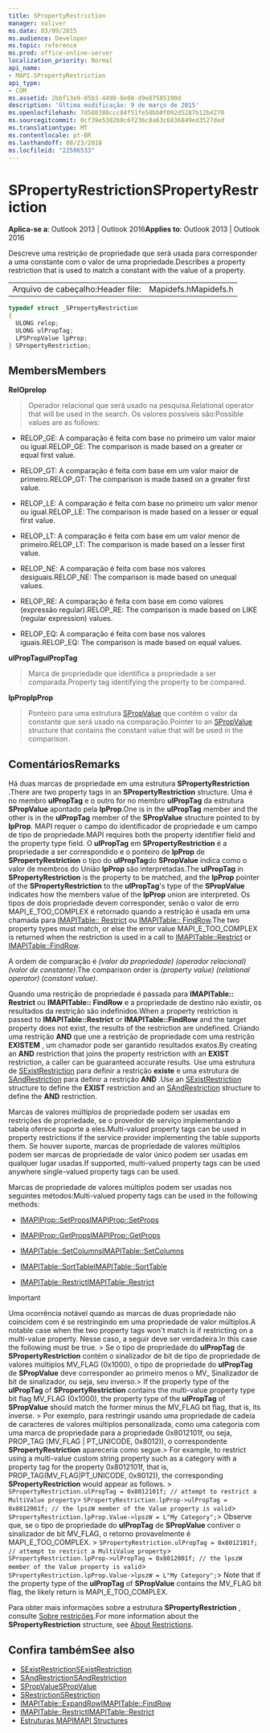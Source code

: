 ```yaml
---
title: SPropertyRestriction
manager: soliver
ms.date: 03/09/2015
ms.audience: Developer
ms.topic: reference
ms.prod: office-online-server
localization_priority: Normal
api_name:
- MAPI.SPropertyRestriction
api_type:
- COM
ms.assetid: 2bbf13e9-05b3-4498-8e08-d9e07505190d
description: 'Última modificação: 9 de março de 2015'
ms.openlocfilehash: 7d588380ccc84f51fe58bb0f092d5287b12b4270
ms.sourcegitcommit: 0cf39e5382b8c6f236c8a63c6036849ed3527ded
ms.translationtype: MT
ms.contentlocale: pt-BR
ms.lasthandoff: 08/23/2018
ms.locfileid: "22586533"
---
```

# <a name="spropertyrestriction"></a><span data-ttu-id="68b44-103">SPropertyRestriction</span><span class="sxs-lookup"><span data-stu-id="68b44-103">SPropertyRestriction</span></span>

<span data-ttu-id="68b44-104">**Aplica-se a**: Outlook 2013 | Outlook 2016</span><span class="sxs-lookup"><span data-stu-id="68b44-104">**Applies to**: Outlook 2013 | Outlook 2016</span></span> 
  
<span data-ttu-id="68b44-105">Descreve uma restrição de propriedade que será usada para corresponder a uma constante com o valor de uma propriedade.</span><span class="sxs-lookup"><span data-stu-id="68b44-105">Describes a property restriction that is used to match a constant with the value of a property.</span></span>
  
|||
|:-----|:-----|
|<span data-ttu-id="68b44-106">Arquivo de cabeçalho:</span><span class="sxs-lookup"><span data-stu-id="68b44-106">Header file:</span></span>  <br/> |<span data-ttu-id="68b44-107">Mapidefs.h</span><span class="sxs-lookup"><span data-stu-id="68b44-107">Mapidefs.h</span></span>  <br/> |
   
```cpp
typedef struct _SPropertyRestriction
{
  ULONG relop;
  ULONG ulPropTag;
  LPSPropValue lpProp;
} SPropertyRestriction;

```

## <a name="members"></a><span data-ttu-id="68b44-108">Members</span><span class="sxs-lookup"><span data-stu-id="68b44-108">Members</span></span>

<span data-ttu-id="68b44-109">**RelOp**</span><span class="sxs-lookup"><span data-stu-id="68b44-109">**relop**</span></span>
  
> <span data-ttu-id="68b44-110">Operador relacional que será usado na pesquisa.</span><span class="sxs-lookup"><span data-stu-id="68b44-110">Relational operator that will be used in the search.</span></span> <span data-ttu-id="68b44-111">Os valores possíveis são:</span><span class="sxs-lookup"><span data-stu-id="68b44-111">Possible values are as follows:</span></span>
    
  - <span data-ttu-id="68b44-112">RELOP_GE: A comparação é feita com base no primeiro um valor maior ou igual.</span><span class="sxs-lookup"><span data-stu-id="68b44-112">RELOP_GE: The comparison is made based on a greater or equal first value.</span></span>
        
  - <span data-ttu-id="68b44-113">RELOP_GT: A comparação é feita com base em um valor maior de primeiro.</span><span class="sxs-lookup"><span data-stu-id="68b44-113">RELOP_GT: The comparison is made based on a greater first value.</span></span>
        
  - <span data-ttu-id="68b44-114">RELOP_LE: A comparação é feita com base no primeiro um valor menor ou igual.</span><span class="sxs-lookup"><span data-stu-id="68b44-114">RELOP_LE: The comparison is made based on a lesser or equal first value.</span></span>
        
  - <span data-ttu-id="68b44-115">RELOP_LT: A comparação é feita com base em um valor menor de primeiro.</span><span class="sxs-lookup"><span data-stu-id="68b44-115">RELOP_LT: The comparison is made based on a lesser first value.</span></span>
        
  - <span data-ttu-id="68b44-116">RELOP_NE: A comparação é feita com base nos valores desiguais.</span><span class="sxs-lookup"><span data-stu-id="68b44-116">RELOP_NE: The comparison is made based on unequal values.</span></span>
        
  - <span data-ttu-id="68b44-117">RELOP_RE: A comparação é feita com base em como valores (expressão regular).</span><span class="sxs-lookup"><span data-stu-id="68b44-117">RELOP_RE: The comparison is made based on LIKE (regular expression) values.</span></span>
        
  - <span data-ttu-id="68b44-118">RELOP_EQ: A comparação é feita com base nos valores iguais.</span><span class="sxs-lookup"><span data-stu-id="68b44-118">RELOP_EQ: The comparison is made based on equal values.</span></span>
    
<span data-ttu-id="68b44-119">**ulPropTag**</span><span class="sxs-lookup"><span data-stu-id="68b44-119">**ulPropTag**</span></span>
  
> <span data-ttu-id="68b44-120">Marca de propriedade que identifica a propriedade a ser comparada.</span><span class="sxs-lookup"><span data-stu-id="68b44-120">Property tag identifying the property to be compared.</span></span> 
    
<span data-ttu-id="68b44-121">**lpProp**</span><span class="sxs-lookup"><span data-stu-id="68b44-121">**lpProp**</span></span>
  
> <span data-ttu-id="68b44-122">Ponteiro para uma estrutura [SPropValue](spropvalue.md) que contém o valor da constante que será usado na comparação.</span><span class="sxs-lookup"><span data-stu-id="68b44-122">Pointer to an [SPropValue](spropvalue.md) structure that contains the constant value that will be used in the comparison.</span></span> 
    
## <a name="remarks"></a><span data-ttu-id="68b44-123">Comentários</span><span class="sxs-lookup"><span data-stu-id="68b44-123">Remarks</span></span>

<span data-ttu-id="68b44-124">Há duas marcas de propriedade em uma estrutura **SPropertyRestriction** .</span><span class="sxs-lookup"><span data-stu-id="68b44-124">There are two property tags in an **SPropertyRestriction** structure.</span></span> <span data-ttu-id="68b44-125">Uma é no membro **ulPropTag** e o outro for no membro **ulPropTag** da estrutura **SPropValue** apontado pela **lpProp**.</span><span class="sxs-lookup"><span data-stu-id="68b44-125">One is in the **ulPropTag** member and the other is in the **ulPropTag** member of the **SPropValue** structure pointed to by **lpProp**.</span></span> <span data-ttu-id="68b44-126">MAPI requer o campo do identificador de propriedade e um campo de tipo de propriedade.</span><span class="sxs-lookup"><span data-stu-id="68b44-126">MAPI requires both the property identifier field and the property type field.</span></span> <span data-ttu-id="68b44-127">O **ulPropTag** em **SPropertyRestriction** é a propriedade a ser correspondido e o ponteiro de **lpProp** de **SPropertyRestriction** o tipo do **ulPropTag**do **SPropValue** indica como o valor de membros do União **lpProp** são interpretadas.</span><span class="sxs-lookup"><span data-stu-id="68b44-127">The **ulPropTag** in **SPropertyRestriction** is the property to be matched, and the **lpProp** pointer of the **SPropertyRestriction** to the **ulPropTag**'s type of the **SPropValue** indicates how the members value of the **lpProp** union are interpreted.</span></span> <span data-ttu-id="68b44-128">Os tipos de dois propriedade devem corresponder, senão o valor de erro MAPI_E_TOO_COMPLEX é retornado quando a restrição é usada em uma chamada para [IMAPITable:: Restrict](imapitable-restrict.md) ou [IMAPITable:: FindRow](imapitable-findrow.md).</span><span class="sxs-lookup"><span data-stu-id="68b44-128">The two property types must match, or else the error value MAPI_E_TOO_COMPLEX is returned when the restriction is used in a call to [IMAPITable::Restrict](imapitable-restrict.md) or [IMAPITable::FindRow](imapitable-findrow.md).</span></span> 
  
<span data-ttu-id="68b44-129">A ordem de comparação é _(valor da propriedade) (operador relacional) (valor de constante)_.</span><span class="sxs-lookup"><span data-stu-id="68b44-129">The comparison order is  _(property value) (relational operator) (constant value)_.</span></span>
  
<span data-ttu-id="68b44-130">Quando uma restrição de propriedade é passada para **IMAPITable:: Restrict** ou **IMAPITable:: FindRow** e a propriedade de destino não existir, os resultados da restrição são indefinidos.</span><span class="sxs-lookup"><span data-stu-id="68b44-130">When a property restriction is passed to **IMAPITable::Restrict** or **IMAPITable::FindRow** and the target property does not exist, the results of the restriction are undefined.</span></span> <span data-ttu-id="68b44-131">Criando uma restrição **AND** que une a restrição de propriedade com uma restrição **EXISTEM** , um chamador pode ser garantido resultados exatos.</span><span class="sxs-lookup"><span data-stu-id="68b44-131">By creating an **AND** restriction that joins the property restriction with an **EXIST** restriction, a caller can be guaranteed accurate results.</span></span> <span data-ttu-id="68b44-132">Use uma estrutura de [SExistRestriction](sexistrestriction.md) para definir a restrição **existe** e uma estrutura de [SAndRestriction](sandrestriction.md) para definir a restrição **AND** .</span><span class="sxs-lookup"><span data-stu-id="68b44-132">Use an [SExistRestriction](sexistrestriction.md) structure to define the **EXIST** restriction and an [SAndRestriction](sandrestriction.md) structure to define the **AND** restriction.</span></span> 
  
<span data-ttu-id="68b44-133">Marcas de valores múltiplos de propriedade podem ser usadas em restrições de propriedade, se o provedor de serviço implementando a tabela oferece suporte a eles.</span><span class="sxs-lookup"><span data-stu-id="68b44-133">Multi-valued property tags can be used in property restrictions if the service provider implementing the table supports them.</span></span> <span data-ttu-id="68b44-134">Se houver suporte, marcas de propriedade de valores múltiplos podem ser marcas de propriedade de valor único podem ser usadas em qualquer lugar usadas.</span><span class="sxs-lookup"><span data-stu-id="68b44-134">If supported, multi-valued property tags can be used anywhere single-valued property tags can be used.</span></span> 
  
<span data-ttu-id="68b44-135">Marcas de propriedade de valores múltiplos podem ser usadas nos seguintes métodos:</span><span class="sxs-lookup"><span data-stu-id="68b44-135">Multi-valued property tags can be used in the following methods:</span></span>
  
- [<span data-ttu-id="68b44-136">IMAPIProp::SetProps</span><span class="sxs-lookup"><span data-stu-id="68b44-136">IMAPIProp::SetProps</span></span>](imapiprop-setprops.md)
    
- [<span data-ttu-id="68b44-137">IMAPIProp::GetProps</span><span class="sxs-lookup"><span data-stu-id="68b44-137">IMAPIProp::GetProps</span></span>](imapiprop-getprops.md)
    
- [<span data-ttu-id="68b44-138">IMAPITable::SetColumns</span><span class="sxs-lookup"><span data-stu-id="68b44-138">IMAPITable::SetColumns</span></span>](imapitable-setcolumns.md)
    
- [<span data-ttu-id="68b44-139">IMAPITable::SortTable</span><span class="sxs-lookup"><span data-stu-id="68b44-139">IMAPITable::SortTable</span></span>](imapitable-sorttable.md)
    
- [<span data-ttu-id="68b44-140">IMAPITable::Restrict</span><span class="sxs-lookup"><span data-stu-id="68b44-140">IMAPITable::Restrict</span></span>](imapitable-restrict.md)
    
> [!IMPORTANT]
> <span data-ttu-id="68b44-141">Uma ocorrência notável quando as marcas de duas propriedade não coincidem com é se restringindo em uma propriedade de valor múltiplos.</span><span class="sxs-lookup"><span data-stu-id="68b44-141">A notable case when the two property tags won't match is if restricting on a multi-value property.</span></span> <span data-ttu-id="68b44-142">Nesse caso, a seguir deve ser verdadeira.</span><span class="sxs-lookup"><span data-stu-id="68b44-142">In this case the following must be true.</span></span> <span data-ttu-id="68b44-143">> Se o tipo de propriedade do **ulPropTag** de **SPropertyRestriction** contém o sinalizador de bit de tipo de propriedade de valores múltiplos MV_FLAG (0x1000), o tipo de propriedade do **ulPropTag** de **SPropValue** deve corresponder ao primeiro menos o MV_ Sinalizador de bit de sinalizador, ou seja, seu inverso.</span><span class="sxs-lookup"><span data-stu-id="68b44-143">> If the property type of the **ulPropTag** of **SPropertyRestriction** contains the multi-value property type bit flag MV_FLAG (0x1000), the property type of the **ulPropTag** of **SPropValue** should match the former minus the MV_FLAG bit flag, that is, its inverse.</span></span> <span data-ttu-id="68b44-144">> Por exemplo, para restringir usando uma propriedade de cadeia de caracteres de valores múltiplos personalizada, como uma categoria com uma marca de propriedade para a propriedade 0x8012101f, ou seja, PROP_TAG (MV_FLAG | PT_UNICODE, 0x8012)), o correspondente **SPropertyRestriction** apareceria como segue.</span><span class="sxs-lookup"><span data-stu-id="68b44-144">> For example, to restrict using a multi-value custom string property such as a category with a property tag for the property 0x8012101f, that is, PROP_TAG(MV_FLAG|PT_UNICODE, 0x8012)), the corresponding **SPropertyRestriction** would appear as follows.</span></span><span data-ttu-id="68b44-145"> >  `SPropertyRestriction.ulPropTag = 0x8012101f; // attempt to restrict a MultiValue property`>  `SPropertyRestriction.lpProp->ulPropTag = 0x8012001f; // the lpszW member of the Value property is valid`>  `SPropertyRestriction.lpProp.Value->lpszW = L"My Category";`> Observe que, se o tipo de propriedade do **ulPropTag** de **SPropValue** contiver o sinalizador de bit MV_FLAG, o retorno provavelmente é MAPI_E_TOO_COMPLEX.</span><span class="sxs-lookup"><span data-stu-id="68b44-145"> >  `SPropertyRestriction.ulPropTag = 0x8012101f; // attempt to restrict a MultiValue property`>  `SPropertyRestriction.lpProp->ulPropTag = 0x8012001f; // the lpszW member of the Value property is valid`>  `SPropertyRestriction.lpProp.Value->lpszW = L"My Category";`> Note that if the property type of the **ulPropTag** of **SPropValue** contains the MV_FLAG bit flag, the likely return is MAPI_E_TOO_COMPLEX.</span></span> 
  
<span data-ttu-id="68b44-146">Para obter mais informações sobre a estrutura **SPropertyRestriction** , consulte [Sobre restrições](about-restrictions.md).</span><span class="sxs-lookup"><span data-stu-id="68b44-146">For more information about the **SPropertyRestriction** structure, see [About Restrictions](about-restrictions.md).</span></span> 
  
## <a name="see-also"></a><span data-ttu-id="68b44-147">Confira também</span><span class="sxs-lookup"><span data-stu-id="68b44-147">See also</span></span>

- [<span data-ttu-id="68b44-148">SExistRestriction</span><span class="sxs-lookup"><span data-stu-id="68b44-148">SExistRestriction</span></span>](sexistrestriction.md)
- [<span data-ttu-id="68b44-149">SAndRestriction</span><span class="sxs-lookup"><span data-stu-id="68b44-149">SAndRestriction</span></span>](sandrestriction.md)
- [<span data-ttu-id="68b44-150">SPropValue</span><span class="sxs-lookup"><span data-stu-id="68b44-150">SPropValue</span></span>](spropvalue.md)
- [<span data-ttu-id="68b44-151">SRestriction</span><span class="sxs-lookup"><span data-stu-id="68b44-151">SRestriction</span></span>](srestriction.md)
- [<span data-ttu-id="68b44-152">IMAPITable::ExpandRow</span><span class="sxs-lookup"><span data-stu-id="68b44-152">IMAPITable::FindRow</span></span>](imapitable-findrow.md)
- [<span data-ttu-id="68b44-153">IMAPITable::Restrict</span><span class="sxs-lookup"><span data-stu-id="68b44-153">IMAPITable::Restrict</span></span>](imapitable-restrict.md)
- [<span data-ttu-id="68b44-154">Estruturas MAPI</span><span class="sxs-lookup"><span data-stu-id="68b44-154">MAPI Structures</span></span>](mapi-structures.md)

